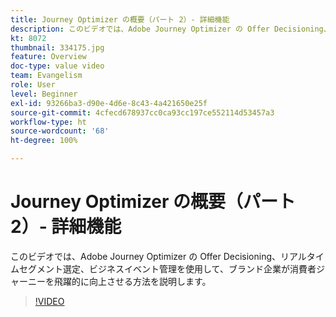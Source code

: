 ```yaml
---
title: Journey Optimizer の概要（パート 2）- 詳細機能
description: このビデオでは、Adobe Journey Optimizer の Offer Decisioning、リアルタイムセグメント選定、ビジネスイベント管理を使用して、ブランド企業が消費者ジャーニーを飛躍的に向上させる方法を説明します。
kt: 8072
thumbnail: 334175.jpg
feature: Overview
doc-type: value video
team: Evangelism
role: User
level: Beginner
exl-id: 93266ba3-d90e-4d6e-8c43-4a421650e25f
source-git-commit: 4cfecd678937cc0ca93cc197ce552114d53457a3
workflow-type: ht
source-wordcount: '68'
ht-degree: 100%

---
```


# Journey Optimizer の概要（パート 2）- 詳細機能

このビデオでは、Adobe Journey Optimizer の Offer Decisioning、リアルタイムセグメント選定、ビジネスイベント管理を使用して、ブランド企業が消費者ジャーニーを飛躍的に向上させる方法を説明します。

>[!VIDEO](https://video.tv.adobe.com/v/334175?quality=12)
